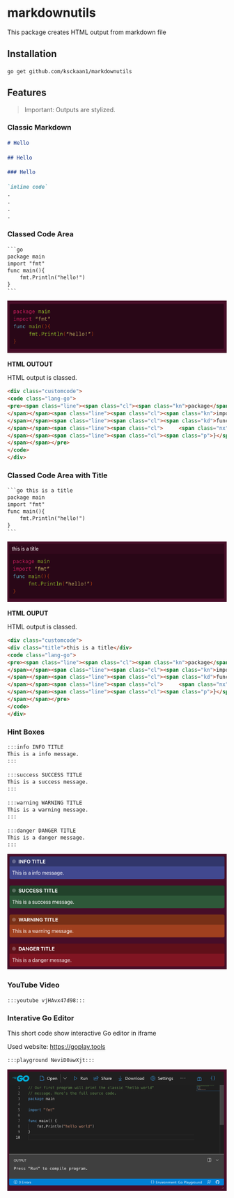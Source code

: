 # markdownutils

This package creates HTML output from markdown file

## Installation

```go get github.com/ksckaan1/markdownutils```

## Features

> Important: Outputs are stylized.

### Classic Markdown

```md
# Hello

## Hello

### Hello

`inline code`
.
.
.
.
```

### Classed Code Area

    ```go
    package main
    import "fmt"
    func main(){
        fmt.Println("hello!")
    }
    ```
![](readme/code.png)

**HTML OUTOUT**

HTML output is classed.

```html
<div class="customcode">
<code class="lang-go">
<pre><span class="line"><span class="cl"><span class="kn">package</span> <span class="nx">main</span>
</span></span><span class="line"><span class="cl"><span class="kn">import</span> <span class="s">“fmt”</span>
</span></span><span class="line"><span class="cl"><span class="kd">func</span> <span class="nf">main</span><span class="p">(){</span>
</span></span><span class="line"><span class="cl">     <span class="nx">fmt</span><span class="p">.</span><span class="nf">Println</span><span class="p">(</span><span class="s">“hello!”</span><span class="p">)</span>
</span></span><span class="line"><span class="cl"><span class="p">}</span>
</span></span></pre>
</code>
</div>
```

### Classed Code Area with Title

    ```go this is a title
    package main
    import "fmt"
    func main(){
        fmt.Println("hello!")
    }
    ```

![](readme/codewithtitle.png)

**HTML OUPUT**

HTML output is classed.

```html
<div class="customcode">
<div class="title">this is a title</div>
<code class="lang-go">
<pre><span class="line"><span class="cl"><span class="kn">package</span> <span class="nx">main</span>
</span></span><span class="line"><span class="cl"><span class="kn">import</span> <span class="s">“fmt”</span>
</span></span><span class="line"><span class="cl"><span class="kd">func</span> <span class="nf">main</span><span class="p">(){</span>
</span></span><span class="line"><span class="cl">     <span class="nx">fmt</span><span class="p">.</span><span class="nf">Println</span><span class="p">(</span><span class="s">“hello!”</span><span class="p">)</span>
</span></span><span class="line"><span class="cl"><span class="p">}</span>
</span></span></pre>
</code>
</div>
```

### Hint Boxes

    :::info INFO TITLE
    This is a info message.
    :::

    :::success SUCCESS TITLE
    This is a success message.
    :::
    
    :::warning WARNING TITLE
    This is a warning message.
    :::

    :::danger DANGER TITLE
    This is a danger message.
    :::


![](readme/hintboxes.png)

### YouTube Video

    :::youtube vjHAvx47d98:::

### Interative Go Editor

This short code show interactive Go editor in iframe

Used website: https://goplay.tools

    :::playground NeviD0awXjt:::

![](readme/editor.png)